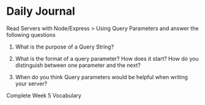 # Daily Journal
Read Servers with Node/Express > Using Query Parameters and answer the following questions
1. What is the purpose of a Query String?

2. What is the format of a query parameter? How does it start? How do you distinguish between one parameter and the next?

3. When do you think Query parameters would be helpful when writing your server?

Complete Week 5 Vocabulary